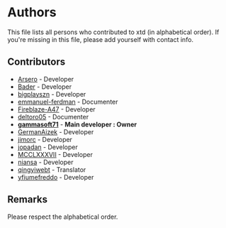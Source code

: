 # Authors

This file lists all persons who contributed to xtd (in alphabetical order). If you're missing in this file, please add yourself with contact info.

## Contributors

* [Arsero](https://github.com/Arsero) - Developer
* [Bader](https://github.com/baderouaich) - Developer
* [bigplayszn](https://github.com/bigplayszn) - Developer
* [emmanuel-ferdman](https://github.com/emmanuel-ferdman) - Documenter
* [Fireblaze-A47](https://github.com/Fireblaze-A47) - Developer
* [deltoro05](https://github.com/deltoro05) - Documenter
* **[gammasoft71](https://gammasoft71.wixsite.com/gammasoft)** - **Main developer : Owner**
* [GermanAizek](https://github.com/GermanAizek) - Developer
* [jimorc](https://github.com/jimorc) - Developer
* [jopadan](https://github.com/jopadan) - Developer
* [MCCLXXXVII](https://github.com/MCCLXXXVII) - Developer
* [niansa](https://github.com/niansa) - Developer
* [qingyiwebt](https://github.com/qingyiwebt) - Translator
* [yfiumefreddo](https://github.com/yfiumefreddo) - Developer

## Remarks

Please respect the alphabetical order.
